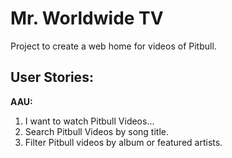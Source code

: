 # Mr. Worldwide TV

Project to create a web home for videos of Pitbull.

## User Stories:

**AAU:**

1. I want to watch Pitbull Videos...
2. Search Pitbull Videos by song title.
3. Filter Pitbull videos by album or featured artists.
